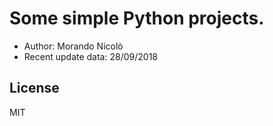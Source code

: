 # Some simple Python projects.

- Author: Morando Nicolò
- Recent update data: 28/09/2018

License
----

MIT
